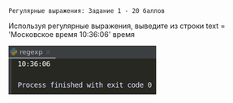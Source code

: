     Регулярные выражения: Задание 1 - 20 баллов
Используя регулярные выражения, выведите из строки text = 'Московское время 10:36:06' время

![img.png](img.png)